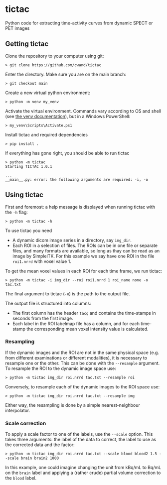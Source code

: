 # tictac
Python code for extracting time-activity curves from dynamic SPECT or PET images

## Getting tictac
Clone the repository to your computer using git:
```
> git clone https://github.com/cwand/tictac
```

Enter the directory.
Make sure you are on the main branch:
```
> git checkout main
```

Create a new virtual python environment:
```
> python -m venv my_venv
```

Activate the virtual environment. Commands vary according to OS and shell (see [the venv documentation](https://docs.python.org/3/library/venv.html)), but in a Windows PowerShell:
```
> my_venv\Scripts\Activate.ps1
```

Install tictac and required dependencies
```
> pip install .
```

If everything has gone right, you should be able to run tictac
```
> python -m tictac
Starting TICTAC 1.0.1

...
__main__.py: error: the following arguments are required: -i, -o
```

## Using tictac

First and foremost: a help message is displayed when running tictac with the ```-h``` flag:
```
> python -m tictac -h
```


To use tictac you need
* A dynamic dicom image series in a directory, say ```img_dir```.
* Each ROI in a selection of files. The ROIs can be in one file or separate 
  files, and many formats are available, so long as thay can be read as an
  image by SimpleITK. For this example we say have one ROI in the file 
  ```roi1.nrrd``` with voxel value 1.

To get the mean voxel values in each ROI for each time frame, we run tictac:
```
> python -m tictac -i img_dir --roi roi1.nrrd 1 roi_name none -o tac.txt
```
The final argument to tictac (```-o```) is the path to the output file.

The output file is structured into columns:
* The first column has the header ```tacq``` and contains the time-stamps in seconds from
  the first image.
* Each label in the ROI labelmap file has a column, and for each time-stamp the corresponding
  mean voxel intensity value is calculated.

### Resampling
If the dynamic images and the ROI are not in the same physical space (e.g. from different
examinations or different modalities), it is necessary to resample one or the other. This can
be done with the ```--resample``` argument.
To resample the ROI to the dynamic image space use:
```
> python -m tictac img_dir roi.nrrd tac.txt --resample roi
```
Conversely, to resample each of the dynamic images to the ROI space use:
```
> python -m tictac img_dir roi.nrrd tac.txt --resample img
```
Either way, the resampling is done by a simple nearest-neighbour interpolator.

### Scale correction
To apply a scale factor to one of the labels, use the ```--scale``` option. This takes
three arguments: the label of the data to correct, the label to use as the corrected
data and the factor:
```
> python -m tictac img_dir roi.nrrd tac.txt --scale blood blood2 1.5 --scale brain brain2 1000
```
In this example, one could imagine changing the unit from kBq/mL to Bq/mL on the ```brain``` label
and applying a (rather crude) partial volume correction to the ```blood``` label.